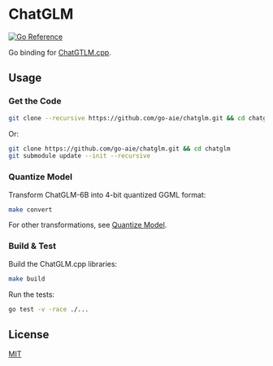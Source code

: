 # ChatGLM

[![Go Reference](https://pkg.go.dev/badge/github.com/go-aie/chatglm/vulndb.svg)][1]

Go binding for [ChatGTLM.cpp][2].


## Usage

### Get the Code

```bash
git clone --recursive https://github.com/go-aie/chatglm.git && cd chatglm
```

Or:

```bash
git clone https://github.com/go-aie/chatglm.git && cd chatglm
git submodule update --init --recursive
```

### Quantize Model

Transform ChatGLM-6B into 4-bit quantized GGML format:

```bash
make convert
```

For other transformations, see [Quantize Model][3].

### Build & Test

Build the ChatGLM.cpp libraries:

```bash
make build
```

Run the tests:

```bash
go test -v -race ./...
```


## License

[MIT](LICENSE)


[1]: https://pkg.go.dev/github.com/go-aie/chatglm
[2]: https://github.com/li-plus/chatglm.cpp
[3]: https://github.com/li-plus/chatglm.cpp#getting-started
